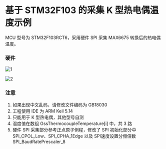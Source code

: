 # 基于 STM32F103 的采集 K 型热电偶温度示例

MCU 型号为 STM32F103RCT6，采用硬件 SPI 采集 MAX6675 转换后的热电偶温度。

### 硬件

![1](https://user-images.githubusercontent.com/117444566/229395000-9151f18d-b395-4e2a-a816-00840ec0dbcc.png)

![2](https://user-images.githubusercontent.com/117444566/229395037-2150f79b-ba96-4af4-af0c-ce33a2fcef6b.png)

### 注意

1. 如果出现中文乱码，请修改文件编码为 GB18030
2. 工程使用 IDE 为 ARM Keil 5.14
3. 只能用于 K 型热电偶，其他型号自测
4. 温度值在数组 GssThermocoupleTemperature[i] 中，共 3 路
5. 硬件 SPI 采集部分参考正点原子例程，修改了 SPI 初始化部分中 SPI_CPOL_Low、SPI_CPHA_1Edge 以及 SPI速度设置分频倍数 SPI_BaudRatePrescaler_8
